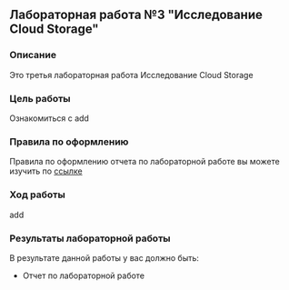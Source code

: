 ## Лабораторная работа №3 "Исследование Cloud Storage"
### Описание
Это третья лабораторная работа Исследование Cloud Storage

### Цель работы
Ознакомиться с add

### Правила по оформлению

Правила по оформлению отчета по лабораторной работе вы можете изучить по [ссылке](../reportdesign.md)

### Ход работы


add


### Результаты лабораторной работы
В результате данной работы у вас должно быть:

- Отчет по лабораторной работе


